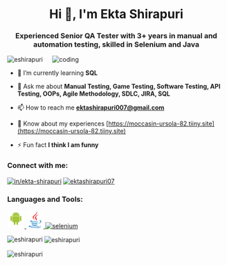 
<h1 align="center">Hi 👋, I'm Ekta Shirapuri</h1>
<h3 align="center">Experienced Senior QA Tester with 3+ years in manual and automation testing, skilled in Selenium and Java</h3>

<img align="right" alt="coding" width="400" src="https://user-images.githubusercontent.com/74038190/241765453-85cb9521-97c0-4a65-9358-7db8099fac7f.gif">

<p align="left"> <img src="https://komarev.com/ghpvc/?username=eshirapuri&label=Profile%20views&color=0e75b6&style=flat" alt="eshirapuri" /> </p>

- 🌱 I’m currently learning **SQL**

- 💬 Ask me about **Manual Testing, Game Testing, Software Testing, API Testing, OOPs, Agile Methodology, SDLC, JIRA, SQL**

- 📫 How to reach me **ektashirapuri007@gmail.com**

- 📄 Know about my experiences [https://moccasin-ursola-82.tiiny.site](https://moccasin-ursola-82.tiiny.site)

- ⚡ Fun fact **I think I am funny**




<h3 align="left">Connect with me:</h3>
<p align="left">
<a href="https://linkedin.com/in/in/ekta-shirapuri" target="blank"><img align="center" src="https://raw.githubusercontent.com/rahuldkjain/github-profile-readme-generator/master/src/images/icons/Social/linked-in-alt.svg" alt="in/ekta-shirapuri" height="30" width="40" /></a>
<a href="https://instagram.com/ektashirapuri07" target="blank"><img align="center" src="https://raw.githubusercontent.com/rahuldkjain/github-profile-readme-generator/master/src/images/icons/Social/instagram.svg" alt="ektashirapuri07" height="30" width="40" /></a>
</p>

<h3 align="left">Languages and Tools:</h3>
<p align="left"> <a href="https://developer.android.com" target="_blank" rel="noreferrer"> <img src="https://raw.githubusercontent.com/devicons/devicon/master/icons/android/android-original-wordmark.svg" alt="android" width="40" height="40"/> </a> <a href="https://www.java.com" target="_blank" rel="noreferrer"> <img src="https://raw.githubusercontent.com/devicons/devicon/master/icons/java/java-original.svg" alt="java" width="40" height="40"/> </a> <a href="https://www.selenium.dev" target="_blank" rel="noreferrer"> <img src="https://raw.githubusercontent.com/detain/svg-logos/780f25886640cef088af994181646db2f6b1a3f8/svg/selenium-logo.svg" alt="selenium" width="40" height="40"/> </a> </p>

<p><img align="left" src="https://github-readme-stats.vercel.app/api/top-langs?username=eshirapuri&show_icons=true&locale=en&layout=compact" alt="eshirapuri" /></p>

<p>&nbsp;<img align="center" src="https://github-readme-stats.vercel.app/api?username=eshirapuri&show_icons=true&locale=en" alt="eshirapuri" /></p>

<p><img align="center" src="https://github-readme-streak-stats.herokuapp.com/?user=eshirapuri&" alt="eshirapuri" /></p>
